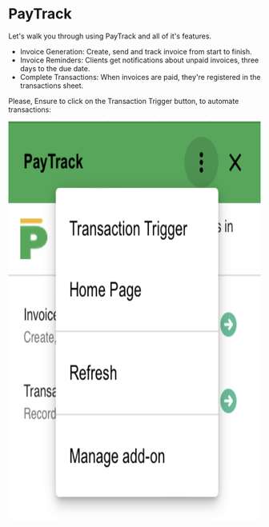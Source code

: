 # PayTrack

Let's walk you through using PayTrack and all of it's features.

- Invoice Generation: Create, send and track invoice from start to finish.
- Invoice Reminders: Clients get notifications about unpaid invoices, three days to the due date.
- Complete Transactions: When invoices are paid, they're registered in the transactions sheet.

Please, Ensure to click on the Transaction Trigger button, to automate transactions:

<img src="Images/trigger.png"  width="700" height="800">